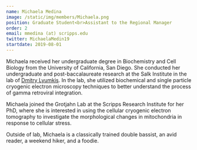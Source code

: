 ```yaml
---
name: Michaela Medina
image: /static/img/members/Michaela.png
position: Graduate Student<br>Assistant to the Regional Manager
order: 2
email: mmedina (at) scripps.edu
twitter: MichaelaMedin19
startdate: 2019-08-01
---
```

Michaela received her undergraduate degree in Biochemistry and Cell Biology from the University of California, San Diego. She conducted her undergraduate and post-baccalaureate research at the Salk Institute in the lab of [Dmitry Lyumkis](https://lyumkis.salk.edu/). In the lab, she utilized biochemical and single particle cryogenic electron microscopy techniques to better understand the process of gamma retroviral integration.


Michaela joined the Grotjahn Lab at the Scripps Research Institute for her PhD, where she is interested in using the cellular cryogenic electron tomography to investigate the morphological changes in mitochondria in response to cellular stress.


Outside of lab, Michaela is a classically trained double bassist, an avid reader, a weekend hiker, and a foodie.